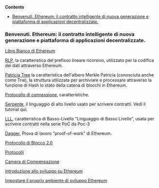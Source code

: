 <!-- START doctoc generated TOC please keep comment here to allow auto update -->

<!-- DON'T EDIT THIS SECTION, INSTEAD RE-RUN doctoc TO UPDATE -->

**Contents**



- [Benvenuti. Ethereum: il contratto intelligente di nuova generazione e piattaforma di applicazioni decentralizzate.](#benvenuti-ethereum-il-contratto-intelligente-di-nuova-generazione-e-piattaforma-di-applicazioni-decentralizzate)



<!-- END doctoc generated TOC please keep comment here to allow auto update -->



### Benvenuti. Ethereum: il contratto intelligente di nuova generazione e piattaforma di applicazioni decentralizzate.



[Libro Bianco di Ethereum](http://wikijs.ethereum.wiki/%5BItalian%5D-Libro-Bianco)



[RLP](https://google.it), la caratteristica del prefisso lineare ricorsivo, utilizzato per la codifica dei dati attraverso Ethereum.



[Patricia Tree](https://google.it) la caratteristica dell'albero Merkle Patricia  (conosciuta anche come Trie), la struttura utilizzata per archiviare e  processare attraverso la funzione di Hash lo stato della catena di blocchi in Ethereum.



[Protocollo di connessione](https://google.it), caratteristiche.



[Serpente](https://google.it), il linguaggio di alto livello usato per scrivere contratti. Vedi il tutorial qui.



[LLL](https://google.it), caratteristica di Basso-Livello "Linguaggio di Basso Livello", usata per scrivere contratti nella serie PoC da Poc-3



[Dagger](https://google.com), Prova di lavoro "proof-of-work" di Ethereum.



[Protocollo di Blocco 2.0](https://google.it)



[Protocolli](https://google.it)



[Camera di Compensazione](https://google.it)



[Introduzione allo sviluppo su Ethereum](http://wikijs.ethereum.wiki/%5BItalian%5D-Introduzione-allo-sviluppo-su-Ethereum)



[Impostare il proprio ambiente di sviluppo Ethereum](http://wikijs.ethereum.wiki/%5BItalian%5D-Impostare-il-proprio-ambiente-di-sviluppo-Ethereum)